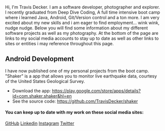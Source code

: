 Hi, I'm Travis Decker. I am a software developer, photographer and explorer. I recently graduated from Deep Dive Coding, A full time intensive boot camp where i learned Java, Android, Git/Version control and a ton more. I am very excited about my new skills and i am eager to find employment... wink wink, nudge nudge. 
Below you will find some information about my different software projects as well as my photography. At the bottom of the page are links to my social media accounts to stay up to date as well as other links to sites or entities i may reference throughout this page.

## Android Development
I have now published one of my personal projects from the boot camp. "Shaker" is a app that allows you to monitor live earthquake data, courtesy of the United States Geological Survey.

- Download the app: https://play.google.com/store/apps/details?id=com.shaker.shaker&hl=en
- See the source code: https://github.com/TravisDecker/shaker


#### You can keep up to date with my work on these social media sites:
[GitHub](https://github.com/TravisDecker)
[Linkedin](https://www.linkedin.com/in/travis-decker-9a86a9169/)
[Instagram](https://www.instagram.com/straylensephotography/)
[Twitter](https://twitter.com/T_Ravosaurus)
